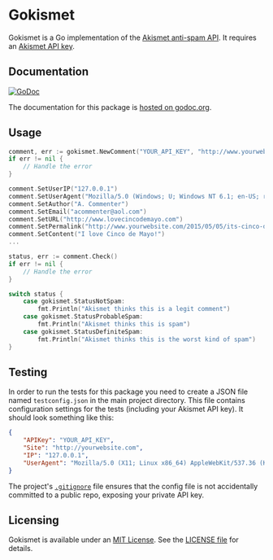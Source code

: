 # Gokismet

Gokismet is a Go implementation of the [Akismet anti-spam API](http://akismet.com/development/api/#detailed-docs). It requires an [Akismet API key](https://akismet.com/signup/?connect=yes&plan=developer).

## Documentation

[![GoDoc](https://godoc.org/github.com/deepilla/gokismet?status.svg)](https://godoc.org/github.com/deepilla/gokismet)

The documentation for this package is [hosted on godoc.org](https://godoc.org/github.com/deepilla/gokismet).

## Usage

```go
comment, err := gokismet.NewComment("YOUR_API_KEY", "http://www.yourwebsite.com")
if err != nil {
    // Handle the error
}

comment.SetUserIP("127.0.0.1")
comment.SetUserAgent("Mozilla/5.0 (Windows; U; Windows NT 6.1; en-US; rv:1.9.2) Gecko/20100115 Firefox/3.6")
comment.SetAuthor("A. Commenter")
comment.SetEmail("acommenter@aol.com")
comment.SetURL("http://www.lovecincodemayo.com")
comment.SetPermalink("http://www.yourwebsite.com/2015/05/05/its-cinco-de-mayo/")
comment.SetContent("I love Cinco de Mayo!")
...

status, err := comment.Check()
if err != nil {
    // Handle the error
}

switch status {
    case gokismet.StatusNotSpam:
        fmt.Println("Akismet thinks this is a legit comment")
    case gokismet.StatusProbableSpam:
        fmt.Println("Akismet thinks this is spam")
    case gokismet.StatusDefiniteSpam:
        fmt.Println("Akismet thinks this is the worst kind of spam")
}
```

## Testing

In order to run the tests for this package you need to create a JSON file named `testconfig.json` in the main project directory. This file contains configuration settings for the tests (including your Akismet API key). It should look something like this:

``` json
{
    "APIKey": "YOUR_API_KEY",
    "Site": "http://yourwebsite.com",
    "IP": "127.0.0.1",
    "UserAgent": "Mozilla/5.0 (X11; Linux x86_64) AppleWebKit/537.36 (KHTML, like Gecko) Chrome/41.0.2227.0 Safari/537.36"
}
```

The project's [`.gitignore`](blob/master/.gitignore) file ensures that the config file is not accidentally committed to a public repo, exposing your private API key.

## Licensing

Gokismet is available under an [MIT License](http://choosealicense.com/licenses/mit/). See the [LICENSE file](blob/master/LICENSE) for details.
